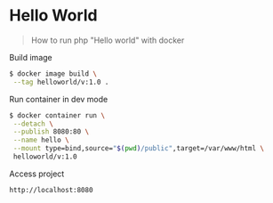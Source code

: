 # Hello World

> How to run php "Hello world" with docker

Build image

```sh
$ docker image build \
 --tag helloworld/v:1.0 .
```

Run container in dev mode

```sh
$ docker container run \
 --detach \
 --publish 8080:80 \
 --name hello \
 --mount type=bind,source="$(pwd)/public",target=/var/www/html \
 helloworld/v:1.0
```


Access project

```sh
http://localhost:8080
```